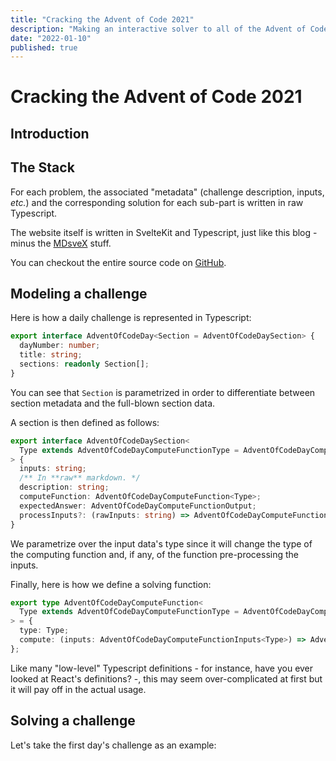 ```yaml
---
title: "Cracking the Advent of Code 2021"
description: "Making an interactive solver to all of the Advent of Code 2021's challenges with Typescript and Svelte(Kit)."
date: "2022-01-10"
published: true
---
```


# Cracking the Advent of Code 2021

## Introduction

## The Stack

For each problem, the associated "metadata" (challenge description, inputs, _etc._) and the corresponding solution for each sub-part is written in raw Typescript.

The website itself is written in SvelteKit and Typescript, just like this blog - minus the [MDsveX](https://github.com/pngwn/MDsveX) stuff.

You can checkout the entire source code on [GitHub](https://github.com/pierreyoda/advent-2021-svelte).

## Modeling a challenge

Here is how a daily challenge is represented in Typescript:

```typescript
export interface AdventOfCodeDay<Section = AdventOfCodeDaySection> {
  dayNumber: number;
  title: string;
  sections: readonly Section[];
}
```

You can see that `Section` is parametrized in order to differentiate between section metadata and the full-blown section data.

A section is then defined as follows:

```typescript
export interface AdventOfCodeDaySection<
  Type extends AdventOfCodeDayComputeFunctionType = AdventOfCodeDayComputeFunctionType,
> {
  inputs: string;
  /** In **raw** markdown. */
  description: string;
  computeFunction: AdventOfCodeDayComputeFunction<Type>;
  expectedAnswer: AdventOfCodeDayComputeFunctionOutput;
  processInputs?: (rawInputs: string) => AdventOfCodeDayComputeFunctionInputs<Type>;
}
```

We parametrize over the input data's type since it will change the type of the computing function and, if any, of the function pre-processing the inputs.

Finally, here is how we define a solving function:

```typescript
export type AdventOfCodeDayComputeFunction<
  Type extends AdventOfCodeDayComputeFunctionType = AdventOfCodeDayComputeFunctionType,
> = {
  type: Type;
  compute: (inputs: AdventOfCodeDayComputeFunctionInputs<Type>) => AdventOfCodeDayComputeFunctionOutput;
};
```

Like many "low-level" Typescript definitions - for instance, have you ever looked at React's definitions? -, this may seem over-complicated at first but it will pay off in the actual usage.

## Solving a challenge

Let's take the first day's challenge as an example:

```typescript

```
